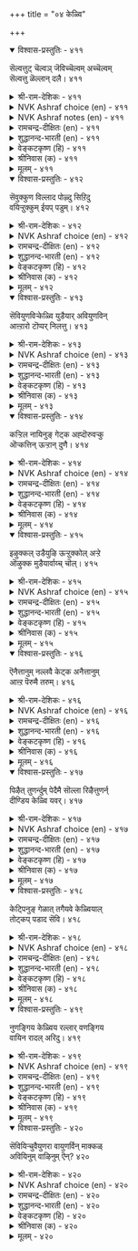+++
title = "०४ केळ्वि"

+++


<details open><summary>विश्वास-प्रस्तुतिः - ४११</summary>

सॆल्वत्तुट् चॆल्वञ् जॆविच्चॆल्वम् अच्चॆल्वम्  
सॆल्वत्तु ळॆल्लान् दलै।       ४११
</details>

<details><summary>श्री-राम-देशिकः - ४११</summary>

श्रुत्वा यद् ज्ञायते तत्त्वं तदप्योकं भवेत् ।  
सत्सु वित्तेषु बहुषु मुख्यमेतद्विभाव्यते ॥ ४११॥
</details>

<details><summary>NVK Ashraf choice (en) - ४११</summary>

०४११
The wealth of wealths is the wealth of hearing;
That wealth out-tops all else. *
(P.S. Sundaram)
</details>

<details><summary>NVK Ashraf notes (en) - ४११</summary>

४११. It is Valluvar's style to use the same idea to emphasize an important point. Here he emphasizes the wealth of hearing, at other places on the wealth of grace and learning. i.e. २४१. The wealth of wealth is the wealth of grace. Material wealth, even the mean possess. * - ( Shuddhananda Bharatiar), (P.S. Sundaram). ४००. The wealth that never declines is learning. All others are not riches - (P.S. Sundaram), (W.H. Drew and J. Lazarus).
</details>

<details><summary>रामचन्द्र-दीक्षितः (en) - ४११</summary>

411\. celvattuḷ celvam ceviccelvam; ac celvam  
celvattuḷ ellām talai.

411\. The wealth of all wealth is the wealth of hearing. It out-tops all other wealth.  
</details>

<details><summary>शुद्धानन्द-भारती (en) - ४११</summary>

1\. செல்வத்துள் செல்வஞ் செவிச்செல்வம் அச்செல்வம்  
செல்வத்து ளெல்லாந் தலை.  
Wealth of wealths is listening's wealth  
It is the best of wealths on earth.        411  
</details>

<details><summary>वेङ्कटकृष्ण (हि) - ४११</summary>

411
धन धन में तो श्रवण-धन, रहता अधिक प्रधान ।  
सभी धनों में धन वही, पाता शीर्षस्थान ॥
</details>

<details><summary>श्रीनिवास (क) - ४११</summary>

411. किवियिन्द केळरियुव सिरि सिरियॊळगॆ सिरियॆनिसुवुदु; आ सिरियु सिरिगळल्लॆल्ला श्रेष्ठवादुदु.

</details>

<details><summary>मूलम् - ४११</summary>

सॆल्वत्तुट् चॆल्वञ् जॆविच्चॆल्वम् अच्चॆल्वम्  
सॆल्वत्तु ळॆल्लान् दलै।       ४११
</details>

<details open><summary>विश्वास-प्रस्तुतिः - ४१२</summary>

सॆवुक्कुण विल्लाद पोऴ्दु सिऱिदु  
वयिऱ्ऱुक्कुम् ईयप् पडुम्।       ४१२
</details>

<details><summary>श्री-राम-देशिकः - ४१२</summary>

श्रोत्रं श्रवणरूपान्नविहीनं स्याद्यदा तदा ।  
देयं देहस्य चाप्यन्नं श्रोत्राभावे कयं श्रुति ॥ ४१२॥
</details>

<details><summary>NVK Ashraf choice (en) - ४१२</summary>

०४१२
When there is no food for the ear,
A little can be given to the stomach as well.
(G. Vanmikanathan)
</details>

<details><summary>रामचन्द्र-दीक्षितः (en) - ४१२</summary>

412\. cevikku uṇavu illāta pōḻtu, ciṟitu,  
vayiṟṟukkum īyappaṭum.

412\. Men think a little of the stomach only when the ear is not fed.  
</details>

<details><summary>शुद्धानन्द-भारती (en) - ४१२</summary>

2\. செவிக்குண வில்லாத போழ்து சிறிது  
வயிற்றுக்கும் ஈயப் படும்.  
Some food for the stomach is brought  
When the ear gets no food for thought.        412  
</details>

<details><summary>वेङ्कटकृष्ण (हि) - ४१२</summary>

412
कानों को जब ना मिले, श्रवण रूप रस पान ।  
दिया जाय तब पेट को, कुछ भोजन का दान ॥
</details>

<details><summary>श्रीनिवास (क) - ४१२</summary>

412. किविगॆ आहार इल्लवॆन्दाद मेलॆ हॊट्टॆगू स्वल्पवे आहार साकु.

</details>

<details><summary>मूलम् - ४१२</summary>

सॆवुक्कुण विल्लाद पोऴ्दु सिऱिदु  
वयिऱ्ऱुक्कुम् ईयप् पडुम्।       ४१२
</details>

<details open><summary>विश्वास-प्रस्तुतिः - ४१३</summary>

सॆवियुणविऱ्केळ्वि युडैयार् अवियुणविन्  
आऩ्ऱारो टॊप्पर् निलत्तु।       ४१३
</details>

<details><summary>श्री-राम-देशिकः - ४१३</summary>

श्रोत्रैः श्रवणरूपान्नसेविनो भूगता अपि ।  
हविर्भुग्भिरमर्त्यैस्तु भवेयुः सदृशा नराः ॥ ४१३॥
</details>

<details><summary>NVK Ashraf choice (en) - ४१३</summary>

०४१३
As gods in heaven are fed through fire,
So men on earth are fed through their ears.
(P.S. Sundaram)
</details>

<details><summary>रामचन्द्र-दीक्षितः (en) - ४१३</summary>

413\. ceviyuṇaviṉ kēḷvi uṭaiyār, aviyuṇaviṉ  
āṉṟāroṭu oppar, nilattu.

413\. Those mortals who feast their ears with learning are one with the immortals with their sacrificial offerings.  
</details>

<details><summary>शुद्धानन्द-भारती (en) - ४१३</summary>

3\. செவியுணவிற் கேள்வி யுடையார் அவியுணவின்  
ஆன்றாரோ டொப்பர் நிலத்து.  
Whose ears get lots of wisdom-food  
Equal gods on oblations fed.        413  
</details>

<details><summary>वेङ्कटकृष्ण (हि) - ४१३</summary>

413
जिनके कानों को मिला, श्रवण रूप में भोग ।  
हवि के भोजी देव सम, भुवि में हैं वे लोग ॥
</details>

<details><summary>श्रीनिवास (क) - ४१३</summary>

413. किविगॆ आहारवाद केळुव गुणवन्नु हॊन्दिरुववरु, नॆलदल्लि (बाळिदरू) हविस्सन्नु उण्णुव देवरिगॆ समानरु.

</details>

<details><summary>मूलम् - ४१३</summary>

सॆवियुणविऱ्केळ्वि युडैयार् अवियुणविन्  
आऩ्ऱारो टॊप्पर् निलत्तु।       ४१३
</details>

<details open><summary>विश्वास-प्रस्तुतिः - ४१४</summary>

कऱ्ऱिल नायिनुङ् गेट्क अह्दॊरुवऱ्कु  
ऒऱ्कत्तिन् ऊऱ्ऱान् दुणै।       ४१४
</details>

<details><summary>श्री-राम-देशिकः - ४१४</summary>

यदि नाध्ययनं साध्यं श्रुत्वा वा ज्ञानमाप्नुहि ।  
तद् ज्ञानं साह्यदं खेदे करयष्टिसमं तव ॥ ४१४॥
</details>

<details><summary>NVK Ashraf choice (en) - ४१४</summary>

०४१४
Though unlettered, listen;
You will find this a great help in distress.
(P.S. Sundaram)
</details>

<details><summary>रामचन्द्र-दीक्षितः (en) - ४१४</summary>

414\. kaṟṟilaṉ āyiṉum kēṭka; aḵtu oruvaṟku  
oṟkattiṉ ūṟṟu ām tuṇai.

414\. Though devoid of learning let one fill one’s ear with knowledge. It is his prop in his hour of gloom.  
</details>

<details><summary>शुद्धानन्द-भारती (en) - ४१४</summary>

4\. கற்றில னாயினும் கேட்க அஃதொருவற்கு  
ஒற்கத்தின் ஊற்றாந் துணை.  
Though not learned, hear and heed  
That serves a staff and stay in need.        414  
</details>

<details><summary>वेङ्कटकृष्ण (हि) - ४१४</summary>

414
यद्यपि शिक्षित है नहीं, करे श्रवण सविवेक ।  
क्लांत दशा में वह उसे, देगा सहाय टेक ॥
</details>

<details><summary>श्रीनिवास (क) - ४१४</summary>

414. कलियदवनादरू कलितवरिन्द केळि अरियबेकु. अदु ऒब्बनिगॆ कष्टकालदल्ल ऊरुगोलागि आधारवॆनिसुवुदु.

</details>

<details><summary>मूलम् - ४१४</summary>

कऱ्ऱिल नायिनुङ् गेट्क अह्दॊरुवऱ्कु  
ऒऱ्कत्तिन् ऊऱ्ऱान् दुणै।       ४१४
</details>

<details open><summary>विश्वास-प्रस्तुतिः - ४१५</summary>

इऴुक्कल् उडैयुऴि ऊऱ्ऱुक्कोल् अऱ्ऱे  
ऒऴुक्क मुडैयार्वाय्च् चॊल्।       ४१५
</details>

<details><summary>श्री-राम-देशिकः - ४१५</summary>

वचांस्याचारशीलानां साह्यदानि सदा नृणाम् ।  
पङ्कदेशे विचरतो हस्तालम्बनदण्डवत् ॥ ४१५॥
</details>

<details><summary>NVK Ashraf choice (en) - ४१५</summary>

०४१५
Words from the lips of upright men
Are like a steadying staff in a slippery place.
(Satguru Subramuniyaswami)
</details>

<details><summary>रामचन्द्र-दीक्षितः (en) - ४१५</summary>

415\. iḻukkal uṭai uḻi ūṟṟukkōl aṟṟē-  
oḻukkam uṭaiyār vāyc col.

415\. The counsel of the upright is like a staff over a slippery ground.  
</details>

<details><summary>शुद्धानन्द-भारती (en) - ४१५</summary>

5\. இழுக்கல் உடையுழி ஊற்றுக்கோல் அற்றே  
ஒழுக்க முடையார்வாய்ச் சொல்.  
Virtuous men's wisdom is found  
A strong staff on slippery ground.        415  
</details>

<details><summary>वेङ्कटकृष्ण (हि) - ४१५</summary>

415
फिसलन पर चलते हुए, ज्यों लाठी की टेक ।  
त्यों हैं, चरित्रवान के, मूँह के वच सविवेक ॥
</details>

<details><summary>श्रीनिवास (क) - ४१५</summary>

415. ऒळ्ळॆय नडॆयुळ्ळ जाणर सॊल्लुगळु, इळिजाराद कुसियुव नॆलदल्लि ऊरुगोलिनन्तॆ, बाळिनल्लि नॆरवागुवुवु.

</details>

<details><summary>मूलम् - ४१५</summary>

इऴुक्कल् उडैयुऴि ऊऱ्ऱुक्कोल् अऱ्ऱे  
ऒऴुक्क मुडैयार्वाय्च् चॊल्।       ४१५
</details>

<details open><summary>विश्वास-प्रस्तुतिः - ४१६</summary>

ऎनैत्तानुम् नल्लवै केट्क अनैत्तानुम्  
आऩ्ऱ पॆरुमै तरुम्।       ४१६
</details>

<details><summary>श्री-राम-देशिकः - ४१६</summary>

कणशो वापि तत्त्वार्थः श्रेतव्याः समये सति ।  
असकृत् श्रवणात् तत्त्वं ज्ञातं सत् पूर्णतां व्रजेत् ॥ ४१६॥
</details>

<details><summary>NVK Ashraf choice (en) - ४१६</summary>

०४१६
Listen to the good however little
And even that much will bring great dignity.
(P.S. Sundaram), (W.H. Drew and J. Lazarus)
</details>

<details><summary>रामचन्द्र-दीक्षितः (en) - ४१६</summary>

416\. eṉaittāṉum nallavai kēṭka! aṉaittāṉum  
āṉṟa perumai tarum.

416\. Listen to wholesome counsel however meagre; for out of it springs great good.  
</details>

<details><summary>शुद्धानन्द-भारती (en) - ४१६</summary>

6\. எனைத்தானும் நல்லவை கேட்க அனைத்தானும்  
ஆன்ற பெருமை தரும்.  
Lend ear to good words however few  
That much will highly exalt you.        416  
</details>

<details><summary>वेङ्कटकृष्ण (हि) - ४१६</summary>

416
श्रवण करो सद्विषय का, जितना ही हो अल्प ।  
अल्प श्रवण भी तो तुम्हें, देगा मान अनल्प ॥
</details>

<details><summary>श्रीनिवास (क) - ४१६</summary>

416. ऎष्टे किरिदादरू ऒळितन्नु केळरियुबेकु; केळिद प्रमाणक्कनु गुणवागि अदु तुम्बिद हिरिमॆयन्नु तरुवुदु.

</details>

<details><summary>मूलम् - ४१६</summary>

ऎनैत्तानुम् नल्लवै केट्क अनैत्तानुम्  
आऩ्ऱ पॆरुमै तरुम्।       ४१६
</details>

<details open><summary>विश्वास-प्रस्तुतिः - ४१७</summary>

पिऴैत् तुणर्न्दुम् पेदैमै सॊल्ला रिऴैत्तुणर्न्  
दीण्डिय केळ्वि यवर्।       ४१७
</details>

<details><summary>श्री-राम-देशिकः - ४१७</summary>

बहुश्रुता बहुज्ञाश्च सन्तो मोहवशात् कचित् ।  
अजानन्तोऽपि याथार्थ्ये न ब्रूयुर्मोहदं वचः ॥ ४१७॥
</details>

<details><summary>NVK Ashraf choice (en) - ४१७</summary>

०४१७
Those who have sought and heard much
Will not talk nonsense even by mistake.
(P.S. Sundaram)
</details>

<details><summary>रामचन्द्र-दीक्षितः (en) - ४१७</summary>

417\. piḻaittu uṇarntum pētaimai collār-iḻaittu uṇarntu  
īṇṭiya kēḷviyavar.

417\. Men of searching understanding do not speak foolishly even in a thoughtless mood.  
</details>

<details><summary>शुद्धानन्द-भारती (en) - ४१७</summary>

7\. பிழைத்துணர்ந்தும் பேதைமை சொல்லார் இழைத்துணர்ந்  
தீண்டிய கேள்வி யவர்.  
Who listen well and learn sharply  
Not ev'n by slip speak foolishly.        417  
</details>

<details><summary>वेङ्कटकृष्ण (हि) - ४१७</summary>

417
जो जन अनुसंधान कर, रहें बहु-श्रुत साथ ।  
यद्यपि भूलें मोहवश, करें न जड़ की बात ॥
</details>

<details><summary>श्रीनिवास (क) - ४१७</summary>

417. (ग्रन्थगळन्नु ओदि) सूक्ष्मवागि अरितु, बेरॆयवरिन्दलू केळि तिळिदुकॊण्डवरु, ऒन्दु विषयवन्नु तप्पागि ग्रहिसिद्दरू, अदन्नु व्यक्तपडिसुवाग दड्डतनवन्नु तोरुवुदिल्ल.

</details>

<details><summary>मूलम् - ४१७</summary>

पिऴैत् तुणर्न्दुम् पेदैमै सॊल्ला रिऴैत्तुणर्न्  
दीण्डिय केळ्वि यवर्।       ४१७
</details>

<details open><summary>विश्वास-प्रस्तुतिः - ४१८</summary>

केट्पिनुङ् गेळात् तगैयवे केळ्वियाल्  
तोट्कप् पडाद सॆवि।       ४१८
</details>

<details><summary>श्री-राम-देशिकः - ४१८</summary>

शास्त्रश्रवणमात्रेण श्रोत्रं भवति सार्थकम् ।  
ग्राहकं त्वन्यशब्दानां श्रोत्रं बाधिर्यवन्मतम् ॥ ४१८॥
</details>

<details><summary>NVK Ashraf choice (en) - ४१८</summary>

०४१८
Ears may hear and yet remain deaf,
If not drilled by words of instruction.
(Satguru Subramuniyaswami), (V.V.S. Aiyar)
</details>

<details><summary>रामचन्द्र-दीक्षितः (en) - ४१८</summary>

418\. kēṭpiṉum kēḷāt takaiyavē-kēḷviyāl  
tōṭkap paṭāta cevi.

418\. The ear that is not filled with understanding is really deaf.  
</details>

<details><summary>शुद्धानन्द-भारती (en) - ४१८</summary>

8\. கேட்பினுங் கேளாத் தகையவே கேள்வியால்  
தோட்கப் படாத செவி.  
That ear though hearing is dulled  
Which is not by wisdom drilled.        418  
</details>

<details><summary>वेङ्कटकृष्ण (हि) - ४१८</summary>

418
श्रवण श्रवण करके भला, छिद न गये जो कान ।  
श्रवण-शक्ति रखते हुए, बहरे कान समान ॥
</details>

<details><summary>श्रीनिवास (क) - ४१८</summary>

418. केळि, केळि संस्कारगॊळ्ळद किवि, इद्दू किवुडादन्तॆ.

</details>

<details><summary>मूलम् - ४१८</summary>

केट्पिनुङ् गेळात् तगैयवे केळ्वियाल्  
तोट्कप् पडाद सॆवि।       ४१८
</details>

<details open><summary>विश्वास-प्रस्तुतिः - ४१९</summary>

नुणङ्गिय केळ्विय रल्लार् वणङ्गिय  
वायिन रादल् अरिदु।       ४१९
</details>

<details><summary>श्री-राम-देशिकः - ४१९</summary>

अपूर्वसूक्ष्मशास्त्रार्थश्रवणं यैः सदा कृतम् ।  
ते विनीतवचोयुक्ता भवेयु र्न तथा परे ॥ ४१९॥
</details>

<details><summary>NVK Ashraf choice (en) - ४१९</summary>

०४१९
A modest mouth is hard for those
Whose ears lend not to wise counsels.
( Shuddhananda Bharatiar), (J. Narayanaswamy)
</details>

<details><summary>रामचन्द्र-दीक्षितः (en) - ४१९</summary>

419\. nuṇaṅkiya kēḷviyar allār vaṇaṅkiya  
vāyiṉar ātal aritu.

419\. Men that lack subtle understanding lack modesty in speech.  
</details>

<details><summary>शुद्धानन्द-भारती (en) - ४१९</summary>

9\. நுணங்கிய கேள்வியர் ரல்லார் வணங்கிய  
வாயின ராதல் அரிது  
A modest mouth is hard for those  
Who care little to counsels wise.        419  
</details>

<details><summary>वेङ्कटकृष्ण (हि) - ४१९</summary>

419
जिन लोगों को है नहीं, सूक्ष्म श्रवण का ज्ञान ।  
नम्र वचन भी बोलना, उनको दुष्कर जान ॥
</details>

<details><summary>श्रीनिवास (क) - ४१९</summary>

419. सुसंस्कृत विचारगळन्नु केळरियदवरु, विनयपरवाद मातुगळन्नाडुवुदु साध्यविल्ल.

</details>

<details><summary>मूलम् - ४१९</summary>

नुणङ्गिय केळ्विय रल्लार् वणङ्गिय  
वायिन रादल् अरिदु।       ४१९
</details>

<details open><summary>विश्वास-प्रस्तुतिः - ४२०</summary>

सॆवियिऱ्चुवैयुणरा वायुणर्विन् माक्कळ्  
अवियिनुम् वाऴिनुम् ऎन्?       ४२०
</details>

<details><summary>श्री-राम-देशिकः - ४२०</summary>

श्रोत्रैर्नवरसास्वादमकृत्वा जिह्वया परम् ।  
षड्सास्वादचतुरा जीवन्तोऽपि मृतैः समाः ॥ ४२०॥
</details>

<details><summary>NVK Ashraf choice (en) - ४२०</summary>

०४२०
What matters if they live or die
Whose taste is in their tongues, not ears?
(P.S. Sundaram)
</details>

<details><summary>रामचन्द्र-दीक्षितः (en) - ४२०</summary>

420\. ceviyiṉ cuvai uṇarā, vāy uṇarviṉ, mākkaḷ  
aviyiṉum vāḻiṉum eṉ.

420\. What avails it whether men live or die, if they merely satisfy the palate and not feed the ear with wisdom.  
</details>

<details><summary>शुद्धानन्द-भारती (en) - ४२०</summary>

10\. செவியிற் சுவையுணரா வாயுணர்வின் மாக்கள்  
அவியினும் வாழினும் என்.  
Who taste by mouth and not by ear  
What if they fare ill or well here?        420  
</details>

<details><summary>वेङ्कटकृष्ण (हि) - ४२०</summary>

420
जो जाने बिन श्रवण रस, रखता जिह्‍वा-स्वाद ।  
चाहे जीये या मरे, उससे सुख न विषाद ॥
</details>

<details><summary>श्रीनिवास (क) - ४२०</summary>

420. किवियिन्द केळुव सवियिल्लदॆ, बाय सवि मात्र तिळिदवरु सत्तरेनु, बदुक्किद्दरेनु?
</details>

<details><summary>मूलम् - ४२०</summary>

सॆवियिऱ्चुवैयुणरा वायुणर्विन् माक्कळ्  
अवियिनुम् वाऴिनुम् ऎन्?       ४२०
</details>
